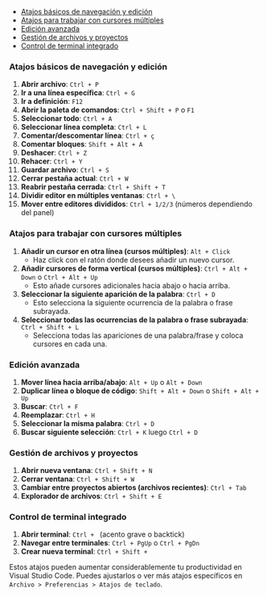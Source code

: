 - [Atajos básicos de navegación y edición](#atajos-básicos-de-navegación-y-edición)
- [Atajos para trabajar con cursores múltiples](#atajos-para-trabajar-con-cursores-múltiples)
- [Edición avanzada](#edición-avanzada)
- [Gestión de archivos y proyectos](#gestión-de-archivos-y-proyectos)
- [Control de terminal integrado](#control-de-terminal-integrado)

### Atajos básicos de navegación y edición
1. **Abrir archivo**: `Ctrl + P`
2. **Ir a una línea específica**: `Ctrl + G`
3. **Ir a definición**: `F12`
4. **Abrir la paleta de comandos**: `Ctrl + Shift + P` o `F1`
5. **Seleccionar todo**: `Ctrl + A`
6. **Seleccionar línea completa**: `Ctrl + L`
7. **Comentar/descomentar línea**: `Ctrl + ç`
8. **Comentar bloques**: `Shift + Alt + A`
9. **Deshacer**: `Ctrl + Z`
10. **Rehacer**: `Ctrl + Y`
11. **Guardar archivo**: `Ctrl + S`
12. **Cerrar pestaña actual**: `Ctrl + W`
13. **Reabrir pestaña cerrada**: `Ctrl + Shift + T`
14. **Dividir editor en múltiples ventanas**: `Ctrl + \`
15. **Mover entre editores divididos**: `Ctrl + 1/2/3` (números dependiendo del panel)

### Atajos para trabajar con cursores múltiples
1. **Añadir un cursor en otra línea (cursos múltiples)**: `Alt + Click`
   - Haz click con el ratón donde desees añadir un nuevo cursor.
2. **Añadir cursores de forma vertical (cursos múltiples)**: `Ctrl + Alt + Down` o `Ctrl + Alt + Up`
   - Esto añade cursores adicionales hacia abajo o hacia arriba.
3. **Seleccionar la siguiente aparición de la palabra**: `Ctrl + D`
   - Esto selecciona la siguiente ocurrencia de la palabra o frase subrayada.
4. **Seleccionar todas las ocurrencias de la palabra o frase subrayada**: `Ctrl + Shift + L`
   - Selecciona todas las apariciones de una palabra/frase y coloca cursores en cada una.

### Edición avanzada
1. **Mover línea hacia arriba/abajo**: `Alt + Up` o `Alt + Down`
2. **Duplicar línea o bloque de código**: `Shift + Alt + Down` o `Shift + Alt + Up`
3. **Buscar**: `Ctrl + F`
4. **Reemplazar**: `Ctrl + H`
5. **Seleccionar la misma palabra**: `Ctrl + D`
6. **Buscar siguiente selección**: `Ctrl + K` luego `Ctrl + D`


### Gestión de archivos y proyectos
1. **Abrir nueva ventana**: `Ctrl + Shift + N`
2. **Cerrar ventana**: `Ctrl + Shift + W`
3. **Cambiar entre proyectos abiertos (archivos recientes)**: `Ctrl + Tab`
4. **Explorador de archivos**: `Ctrl + Shift + E`

### Control de terminal integrado
1. **Abrir terminal**: `Ctrl + ` (acento grave o backtick)
2. **Navegar entre terminales**: `Ctrl + PgUp` o `Ctrl + PgDn`
3. **Crear nueva terminal**: `Ctrl + Shift + `

Estos atajos pueden aumentar considerablemente tu productividad en Visual Studio Code. Puedes ajustarlos o ver más atajos específicos en `Archivo > Preferencias > Atajos de teclado`.
